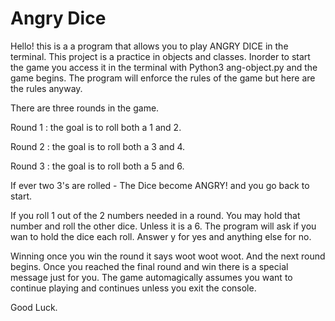 # Angry Dice

Hello! this is a a program that allows you to play ANGRY DICE in the terminal. This project is a practice in objects and classes. Inorder to start the game you access it in the terminal with Python3 ang-object.py and the game begins.  The program will enforce the rules of the game but here are the rules anyway. 

There are three rounds in the game. 
	
Round 1 : the goal is to roll both a 1 and 2. 

Round 2 : the goal is to roll both a 3 and 4.

Round 3 : the goal is to roll both a 5 and 6.
 
If ever two 3's are rolled - The Dice become ANGRY! and you go back to start. 

If you roll 1 out of the 2 numbers needed in a round. You may hold that number and roll the other dice. Unless it is a 6.  The program will ask if you wan to hold the dice each roll. Answer y for yes and anything else for no. 

Winning 
once you win the round it says woot woot woot. And the next round begins. Once you reached the final round and win there is a special message just for you. The game automagically assumes you want to continue playing and continues unless you exit the console. 

Good Luck. 